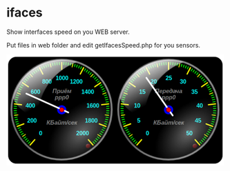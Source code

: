 # ifaces
Show interfaces speed on you WEB server.

Put files in web folder and edit getIfacesSpeed.php for you sensors.

![Example](ifaces.png)
